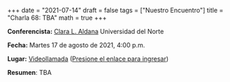 +++
date      = "2021-07-14"
draft     = false
tags      = ["Nuestro Encuentro"]
title     = "Charla 68: TBA"
math      = true
+++

**Conferencista:**  [Clara L. Aldana](http://claraaldana.com) Universidad del Norte

**Fecha:** Martes 17 de agosto de 2021, 4:00 p.m.

**Lugar:** [Videollamada](https://meet.google.com/izy-pzig-pbf)  ([Presione el enlace para ingresar](https://meet.google.com/izy-pzig-pbf))

**Resumen**: TBA
